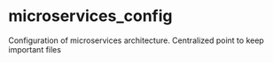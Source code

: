 # microservices_config
Configuration of microservices architecture. Centralized point to keep important files
